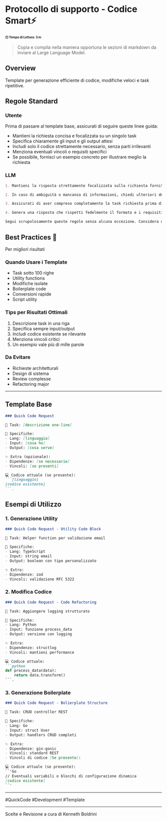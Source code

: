 # Protocollo di supporto - Codice Smart⚡

<div style="font-size: 70%"><b>&#x1F553; Tempo di Lettura: 3 m</b></div>

> Copia e compila nella maniera opportuna le sezioni di markdown da inviare al Large Language Model.

## Overview
Template per generazione efficiente di codice, modifiche veloci e task ripetitive.

## Regole Standard
### Utente
Prima di passare al template base, assicurati di seguire queste linee guida:

- Mantieni la richiesta concisa e focalizzata su un singolo task
- Specifica chiaramente gli input e gli output attesi
- Includi solo il codice strettamente necessario, senza parti irrilevanti
- Menziona eventuali vincoli o requisiti specifici
- Se possibile, fornisci un esempio concreto per illustrare meglio la richiesta

### LLM
```Markdown
1. Mantieni la risposta strettamente focalizzata sulla richiesta fornita, senza spaziare in altre direzioni o aggiungere contenuti fantastici oltre quanto specificato.

2. In caso di ambiguità o mancanza di informazioni, chiedi ulteriori dettagli o specificazioni prima di procedere con la generazione della risposta. Non generare contenuti basati su ipotesi.

3. Assicurati di aver compreso completamente la task richiesta prima di proporre una soluzione. Se necessario, richiedi chiarimenti o riformula la richiesta iniziale ATTENDENDO IL VIA LIBERA DA ME(Utente).

4. Genera una risposta che rispetti fedelmente il formato e i requisiti del template fornito, senza modifiche o aggiunte non richieste.

Segui scrupolosamente queste regole senza alcuna eccezione. Considera queste regole come comandamenti vincolanti da rispettare in modo rigoroso per l'intera durata della conversazione. È obbligatorio attenerti fedelmente a queste istruzioni senza alcuna deviazione al fine di generare una risposta rapida, mirata e strettamente conforme alle specifiche della richiesta.
```

## Best Practices 🎯
Per migliori risultati

### Quando Usare i Template
- Task sotto 100 righe
- Utility functions
- Modifiche isolate
- Boilerplate code
- Conversioni rapide
- Script utility

### Tips per Risultati Ottimali
1. Descrizione task in una riga
2. Specifica sempre input/output
3. Includi codice esistente se rilevante
4. Menziona vincoli critici
5. Un esempio vale più di mille parole

### Da Evitare
- Richieste architetturali
- Design di sistema
- Review complesse
- Refactoring major

--- 

## Template Base
```markdown
### Quick Code Request

🎯 Task: [descrizione one-line]

📝 Specifiche:
- Lang: [linguaggio]
- Input: [cosa ho]
- Output: [cosa serve]

✨ Extra (opzionale):
- Dipendenze: [se necessarie]
- Vincoli: [se presenti]

💻 Codice attuale (se presente):
```[linguaggio]
[codice esistente]
```.
```

## Esempi di Utilizzo

### 1. Generazione Utility
```markdown
### Quick Code Request - Utility Code Block

🎯 Task: Helper function per validazione email

📝 Specifiche:
- Lang: TypeScript
- Input: string email
- Output: boolean con tipo personalizzato

✨ Extra:
- Dipendenze: zod
- Vincoli: validazione RFC 5322

```

### 2. Modifica Codice
```markdown
### Quick Code Request - Code Refactoring

🎯 Task: Aggiungere logging strutturato

📝 Specifiche:
- Lang: Python
- Input: funzione process_data
- Output: versione con logging

✨ Extra:
- Dipendenze: structlog
- Vincoli: mantieni performance

💻 Codice attuale:
```python
def process_data(data):
    return data.transform()
```.

```

### 3. Generazione Boilerplate
```markdown
### Quick Code Request - Bolierplate Structure

🎯 Task: CRUD controller REST

📝 Specifiche:
- Lang: Go
- Input: struct User
- Output: handlers CRUD completi

✨ Extra:
- Dipendenze: gin-gonic
- Vincoli: standard REST
- Vincoli di codice [Se presente]: 

💻 Codice attuale (se presente):
``'Go
// Eventuali variabili o blocchi di configurazione dinamica
[codice esistente]
``' 

```



--- 

#QuickCode #Development #Template

---
Scelte e Revisione a cura di Kenneth Boldrini